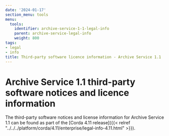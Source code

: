```yaml
---
date: '2024-01-17'
section_menu: tools
menu:
  tools:
    identifier: archive-service-1-1-legal-info
    parent: archive-service-legal-info
    weight: 800
tags:
- legal
- info
title: Third-party software licence information - Archive Service 1.1
---
```


# Archive Service 1.1 third-party software notices and licence information

The third-party software notices and license information for Archive Service 1.1 can be found as part of the [Corda 4.11 release]({{< relref "../../../platform/corda/4.11/enterprise/legal-info-4.11.html" >}}).